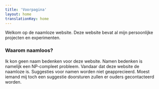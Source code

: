 ```yaml
---
title: 'Voorpagina'
layout: home
translationKey: home
---
```


Welkom op de naamloze website. Deze website bevat al mijn persoonlijke
projecten en experimenten.

### Waarom naamloos?

Ik kon geen naam bedenken voor deze website. Namen bedenken is namelijk een
NP-compleet probleem. Vandaar dat deze website de naamloze is. Suggesties voor
namen worden niet geapprecieerd. Moest iemand mij toch een suggestie doorsturen
zullen er ouders gecontacteerd worden.

